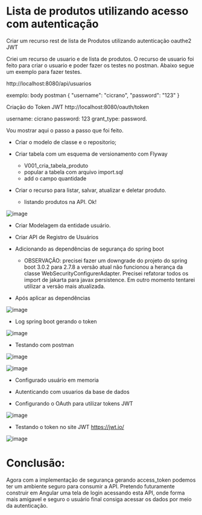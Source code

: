 # Lista de produtos utilizando acesso com autenticação
Criar um recurso rest de lista de Produtos utilizando autenticação oauthe2 JWT 

Criei um recurso de usuario e de lista de produtos.
O recurso de usuario foi feito para criar o usuario e poder fazer os testes no postman.
Abaixo segue um exemplo para fazer testes. 

http://localhost:8080/api/usuarios

exemplo: body postman
{
    "username": "cicrano",
    "password": "123"
}

Criação do Token JWT
http://localhost:8080/oauth/token

username: cicrano
password: 123
grant_type: password.

Vou mostrar aqui o passo a passo que foi feito.

- Criar o modelo de classe e o repositorio;

- Criar tabela com um esquema de versionamento com Flyway
	- V001_cria_tabela_produto
	- popular a tabela com arquivo import.sql
	- add o campo quantidade
	
- Criar o recurso para listar, salvar, atualizar e deletar produto.
	- listando produtos na API. Ok!

![image](https://user-images.githubusercontent.com/28118980/217341295-a7362699-b010-4ca7-a305-30d4b92c79c9.png)

- Criar Modelagem da entidade usuário.
- Criar API de Registro de Usuários

- Adicionando as dependências de segurança do spring boot
	- OBSERVAÇÃO: precisei fazer um downgrade do projeto do spring boot 3.0.2 para 2.7.8 a versão atual
	não funcionou a herança da classe WebSecurityConfigurerAdapter. Precisei refatorar todos os import de
	jakarta para javax persistence. Em outro momento tentarei utilizar a versão mais atualizada.
	
- Após aplicar as dependências

![image](https://user-images.githubusercontent.com/28118980/217396816-6cb1b844-a033-42ea-80e8-799ba38382fe.png)
 
- Log spring boot gerando o token

![image](https://user-images.githubusercontent.com/28118980/217399757-dc50af6a-c9f3-471c-b443-79a8ce2f2f60.png)

- Testando com postman

![image](https://user-images.githubusercontent.com/28118980/217399999-1b30724f-6a51-4e39-803c-9a3387716193.png)

![image](https://user-images.githubusercontent.com/28118980/217400124-5ebaf495-18c1-4de0-ae88-9a3a6eedec3f.png)

- Configurado usuário em memoria
- Autenticando com usuarios da base de dados

- Configurando o OAuth para utilizar tokens JWT

![image](https://user-images.githubusercontent.com/28118980/217534429-b1f3e23f-d1ef-48fd-915e-371041019a92.png)

- Testando o token no site JWT https://jwt.io/

![image](https://user-images.githubusercontent.com/28118980/217535044-181b95b5-2d3a-4626-9c5b-dc77ad22d9ef.png)

# Conclusão:

Agora com a implementação de segurança gerando access_token podemos ter um ambiente seguro para consumir a API. 
Pretendo futuramente construir em Angular uma tela de login acessando esta API, onde forma mais
amigavel e seguro o usuário final consiga acessar os dados por meio da autenticação.